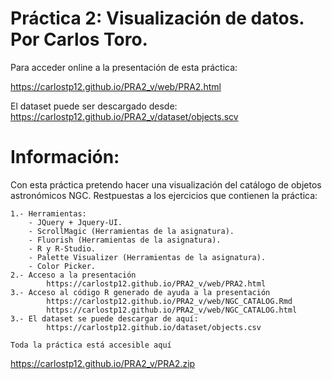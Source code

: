 # Práctica 2: Visualización de datos. Por Carlos Toro.

Para acceder online a la presentación de esta práctica:

https://carlostp12.github.io/PRA2_v/web/PRA2.html

El dataset puede ser descargado desde:
https://carlostp12.github.io/PRA2_v/dataset/objects.scv

# Información:

Con esta práctica pretendo hacer una visualización del catálogo de objetos astronómicos NGC.
Restpuestas a los ejercicios que contienen la práctica:
	
	1.- Herramientas: 
		- JQuery + Jquery-UI.
		- ScrollMagic (Herramientas de la asignatura).
		- Fluorish (Herramientas de la asignatura).
		- R y R-Studio.
		- Palette Visualizer (Herramientas de la asignatura).
		- Color Picker.
	2.- Acceso a la presentación
			https://carlostp12.github.io/PRA2_v/web/PRA2.html
	3.- Acceso al código R generado de ayuda a la presentación
			https://carlostp12.github.io/PRA2_v/web/NGC_CATALOG.Rmd
   			https://carlostp12.github.io/PRA2_v/web/NGC_CATALOG.html
	3.- El dataset se puede descargar de aquí:
			https://carlostp12.github.io/dataset/objects.csv
	
	Toda la práctica está accesible aquí
https://carlostp12.github.io/PRA2_v/PRA2.zip
